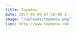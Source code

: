 ```yaml
---
title: Topmenu
date: 2017-03-09 07:10:00 Z
image: "/uploads/topmenu.png"
lien: http://www.topmenu.com
---
```


